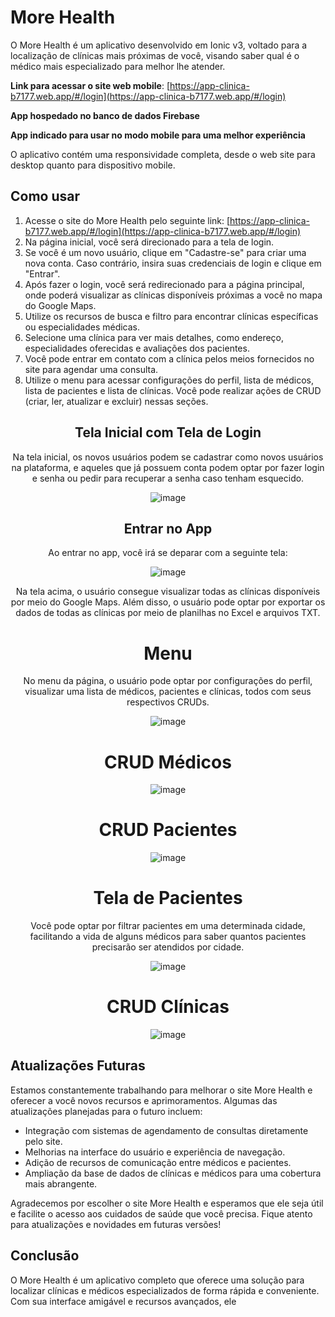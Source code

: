 # More Health

O More Health é um aplicativo desenvolvido em Ionic v3, voltado para a localização de clínicas mais próximas de você, visando saber qual é o médico mais especializado para melhor lhe atender.

**Link para acessar o site web mobile**: [https://app-clinica-b7177.web.app/#/login](https://app-clinica-b7177.web.app/#/login)

**App hospedado no banco de dados Firebase**

**App indicado para usar no modo mobile para uma melhor experiência**

O aplicativo contém uma responsividade completa, desde o web site para desktop quanto para dispositivo mobile.

## Como usar

1. Acesse o site do More Health pelo seguinte link: [https://app-clinica-b7177.web.app/#/login](https://app-clinica-b7177.web.app/#/login)
2. Na página inicial, você será direcionado para a tela de login.
3. Se você é um novo usuário, clique em "Cadastre-se" para criar uma nova conta. Caso contrário, insira suas credenciais de login e clique em "Entrar".
4. Após fazer o login, você será redirecionado para a página principal, onde poderá visualizar as clínicas disponíveis próximas a você no mapa do Google Maps.
5. Utilize os recursos de busca e filtro para encontrar clínicas específicas ou especialidades médicas.
6. Selecione uma clínica para ver mais detalhes, como endereço, especialidades oferecidas e avaliações dos pacientes.
7. Você pode entrar em contato com a clínica pelos meios fornecidos no site para agendar uma consulta.
8. Utilize o menu para acessar configurações do perfil, lista de médicos, lista de pacientes e lista de clínicas. Você pode realizar ações de CRUD (criar, ler, atualizar e excluir) nessas seções.


<div align="center">

## Tela Inicial com Tela de Login

Na tela inicial, os novos usuários podem se cadastrar como novos usuários na plataforma, e aqueles que já possuem conta podem optar por fazer login e senha ou pedir para recuperar a senha caso tenham esquecido.

![image](https://user-images.githubusercontent.com/88889584/201354611-d624e3e7-6d89-452d-90ba-1ecacd5637a1.png)

## Entrar no App

Ao entrar no app, você irá se deparar com a seguinte tela:

![image](https://user-images.githubusercontent.com/88889584/201355580-511366c8-c707-4eab-89f8-733b1b760230.png)

Na tela acima, o usuário consegue visualizar todas as clínicas disponíveis por meio do Google Maps. Além disso, o usuário pode optar por exportar os dados de todas as clínicas por meio de planilhas no Excel e arquivos TXT.

# Menu

No menu da página, o usuário pode optar por configurações do perfil, visualizar uma lista de médicos, pacientes e clínicas, todos com seus respectivos CRUDs.

![image](https://user-images.githubusercontent.com/88889584/201356153-137abb9d-3f41-478e-804f-79cb723b9505.png)

# CRUD Médicos

![image](https://user-images.githubusercontent.com/88889584/201357020-2c25541d-b299-4b17-afd8-68adda7dbddd.png)

# CRUD Pacientes

![image](https://user-images.githubusercontent.com/88889584/201357119-9db360ad-ad8a-4df7-9ddb-32206f030148.png)

# Tela de Pacientes

Você pode optar por filtrar pacientes em uma determinada cidade, facilitando a vida de alguns médicos para saber quantos pacientes precisarão ser atendidos por cidade.

![image](https://user-images.githubusercontent.com/88889584/201357601-9b22a0ac-0e8b-4338-adb1-0fe562371ff4.png)

# CRUD Clínicas

![image](https://user-images.githubusercontent.com/88889584/201357213-eec1587f-4ec5-4158-a445-e6af74562c45.png)

</div>

## Atualizações Futuras

Estamos constantemente trabalhando para melhorar o site More Health e oferecer a você novos recursos e aprimoramentos. Algumas das atualizações planejadas para o futuro incluem:

- Integração com sistemas de agendamento de consultas diretamente pelo site.
- Melhorias na interface do usuário e experiência de navegação.
- Adição de recursos de comunicação entre médicos e pacientes.
- Ampliação da base de dados de clínicas e médicos para uma cobertura mais abrangente.

Agradecemos por escolher o site More Health e esperamos que ele seja útil e facilite o acesso aos cuidados de saúde que você precisa. Fique atento para atualizações e novidades em futuras versões!


## Conclusão

O More Health é um aplicativo completo que oferece uma solução para localizar clínicas e médicos especializados de forma rápida e conveniente. Com sua interface amigável e recursos avançados, ele
